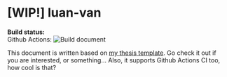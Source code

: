 # [WIP!] luan-van

**Build status:**\
Github Actions: ![Build document](https://github.com/Rudo2204/luan-van/workflows/Build%20document/badge.svg?branch=master)

This document is written based on [my thesis template](https://github.com/Rudo2204/thesis-template). Go check it out if you are interested, or something... Also, it supports Github Actions CI too, how cool is that?
